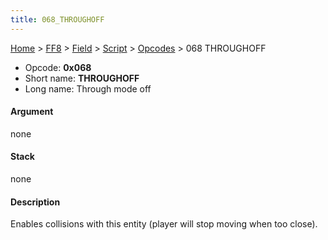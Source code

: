 ```yaml
---
title: 068_THROUGHOFF
---
```


[Home](../../../../index.md) > [FF8](../../../../FF8.md) > [Field](../../../Field.md) > [Script](../../Script.md) > [Opcodes](../Opcodes.md) > 068 THROUGHOFF

-   Opcode: **0x068**
-   Short name: **THROUGHOFF**
-   Long name: Through mode off

#### Argument

none

#### Stack

none

#### Description

Enables collisions with this entity (player will stop moving when too close).
